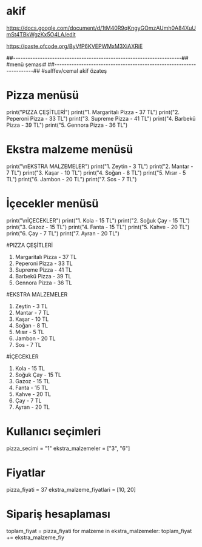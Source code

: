 # akif
https://docs.google.com/document/d/1tM40R9qKngyGOmzAUmh0A84XuUmSt4TBkWgzKx5O4LA/edit

https://paste.ofcode.org/ByVfP6KVEPWMxM3XiAXRiE

##---------------------------------------------------------------------##
                       #menü şeması#
##---------------------------------------------------------------------##
#salffev/cemal akif özateş
# Pizza menüsü

print("PIZZA ÇEŞİTLERİ")
print("1. Margaritalı Pizza - 37 TL")
print("2. Peperoni Pizza - 33 TL")
print("3. Supreme Pizza - 41 TL")
print("4. Barbekü Pizza - 39 TL")
print("5. Gennora Pizza - 36 TL")

# Ekstra malzeme menüsü

print("\nEKSTRA MALZEMELER")
print("1. Zeytin - 3 TL")
print("2. Mantar - 7 TL")
print("3. Kaşar - 10 TL")
print("4. Soğan - 8 TL")
print("5. Mısır - 5 TL")
print("6. Jambon - 20 TL")
print("7. Sos - 7 TL")

# İçecekler menüsü

print("\nİÇECEKLER")
print("1. Kola - 15 TL")
print("2. Soğuk Çay - 15 TL")
print("3. Gazoz - 15 TL")
print("4. Fanta - 15 TL")
print("5. Kahve - 20 TL")
print("6. Çay - 7 TL")
print("7. Ayran - 20 TL")

#PIZZA ÇEŞİTLERİ

1. Margaritalı Pizza - 37 TL
2. Peperoni Pizza - 33 TL
3. Supreme Pizza - 41 TL
4. Barbekü Pizza - 39 TL
5. Gennora Pizza - 36 TL

#EKSTRA MALZEMELER

1. Zeytin - 3 TL
2. Mantar - 7 TL
3. Kaşar - 10 TL
4. Soğan - 8 TL
5. Mısır - 5 TL
6. Jambon - 20 TL
7. Sos - 7 TL

#İÇECEKLER

1. Kola - 15 TL
2. Soğuk Çay - 15 TL
3. Gazoz - 15 TL
4. Fanta - 15 TL
5. Kahve - 20 TL
6. Çay - 7 TL
7. Ayran - 20 TL

# Kullanıcı seçimleri

pizza_secimi = "1"
ekstra_malzemeler = ["3", "6"]

# Fiyatlar

pizza_fiyati = 37
ekstra_malzeme_fiyatlari = [10, 20]

# Sipariş hesaplaması

toplam_fiyat = pizza_fiyati
for malzeme in ekstra_malzemeler:
    toplam_fiyat += ekstra_malzeme_fiy
